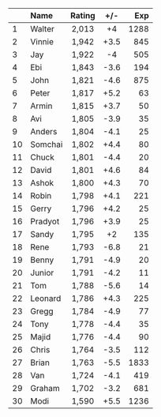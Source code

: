 | |Name|Rating|+/-|Exp|
|-|:---|:----:|:-:|--:|
|1|Walter|2,013|+4|1288|
|2|Vinnie|1,942|+3.5|845|
|3|Jay|1,922|-4|505|
|4|Ebi|1,843|-3.6|194|
|5|John|1,821|-4.6|875|
|6|Peter|1,817|+5.2|63|
|7|Armin|1,815|+3.7|50|
|8|Avi|1,805|-3.9|35|
|9|Anders|1,804|-4.1|25|
|10|Somchai|1,802|+4.4|80|
|11|Chuck|1,801|-4.4|20|
|12|David|1,801|+4.6|84|
|13|Ashok|1,800|+4.3|70|
|14|Robin|1,798|+4.1|221|
|15|Gerry|1,796|+4.2|25|
|16|Pradyot|1,796|+3.9|25|
|17|Sandy|1,795|+2|135|
|18|Rene|1,793|-6.8|21|
|19|Benny|1,791|-4.9|20|
|20|Junior|1,791|-4.2|11|
|21|Tom|1,788|-5.6|14|
|22|Leonard|1,786|+4.3|225|
|23|Gregg|1,784|-4.9|77|
|24|Tony|1,778|-4.4|35|
|25|Majid|1,776|-4.4|90|
|26|Chris|1,764|-3.5|112|
|27|Brian|1,763|-5.5|1833|
|28|Van|1,724|-4.1|419|
|29|Graham|1,702|-3.2|681|
|30|Modi|1,590|+5.5|1236|
